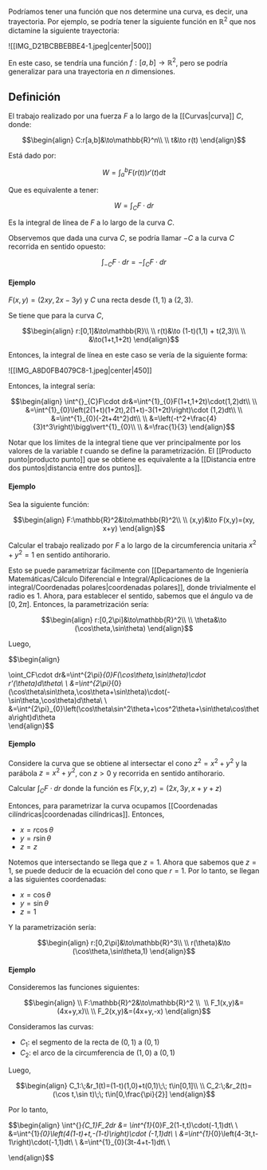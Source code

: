 
Podríamos tener una función que nos determine una curva, es decir, una trayectoria. Por ejemplo, se podría tener la siguiente función en $\mathbb{R}^2$ que nos dictamine la siguiente trayectoria: 

![[IMG_D21BCBBEBBE4-1.jpeg|center|500]]

En este caso, se tendría una función $f:[a,b]\to\mathbb{R}^2$, pero se podría generalizar para una trayectoria en $n$ dimensiones. 

## Definición 

El trabajo realizado por una fuerza $F$ a lo largo de la [[Curvas|curva]] $C$, donde: 

$$\begin{align}
C:r[a,b]&\to\mathbb{R}^n\\  \\
t&\to r(t)
\end{align}$$

Está dado por: 

$$W=\int^{b}_{a}F(r(t))r'(t)dt$$

Que es equivalente a tener: 

$$W=\int^{}_{C}F\cdot dr$$

Es la integral de línea de $F$ a lo largo de la curva $C$. 

Observemos que dada una curva $C$, se podría llamar $-C$ a la curva $C$ recorrida en sentido opuesto: 

$$\int^{}_{-C}F\cdot dr=-\int^{}_{C}F\cdot dr$$

#### Ejemplo 

$F(x,y)=(2xy,2x-3y)$ y $C$ una recta desde $(1,1)$ a $(2,3)$. 

Se tiene que para la curva $C$, 

$$\begin{align}
r:[0,1]&\to\mathbb{R}\\ \\
r(t)&\to (1-t)(1,1) + t(2,3)\\  \\
&\to(1+t,1+2t)
\end{align}$$

Entonces, la integral de línea en este caso se vería de la siguiente forma: 

![[IMG_A8D0FB4079C8-1.jpeg|center|450]]


Entonces, la integral sería:

$$\begin{align}
\int^{}_{C}F\cdot dr&=\int^{1}_{0}F(1+t,1+2t)\cdot(1,2)dt\\  \\
&=\int^{1}_{0}\left(2(1+t)(1+2t),2(1+t)-3(1+2t)\right)\cdot (1,2)dt\\  \\
&=\int^{1}_{0}(-2t+4t^2)dt\\  \\
&=\left(-t^2+\frac{4}{3}t^3\right)\bigg\vert^{1}_{0}\\  \\
&=\frac{1}{3}
\end{align}$$


Notar que los límites de la integral tiene que ver principalmente por los valores de la variable $t$ cuando se define la parametrización. El [[Producto punto|producto punto]] que se obtiene es equivalente a la [[Distancia entre dos puntos|distancia entre dos puntos]]. 

#### Ejemplo 

Sea la siguiente función: 

$$\begin{align}
F:\mathbb{R}^2&\to\mathbb{R}^2\\  \\
(x,y)&\to F(x,y)=(xy, x+y)
\end{align}$$

Calcular el trabajo realizado por $F$ a lo largo de la circumferencia unitaria $x^2+y^2=1$ en sentido antihorario.

Esto se puede parametrizar fácilmente con [[Departamento de Ingeniería Matemáticas/Cálculo Diferencial e Integral/Aplicaciones de la integral/Coordenadas polares|coordenadas polares]], donde trivialmente el radio es $1$. Ahora, para establecer el sentido, sabemos que el ángulo va de $[0,2\pi]$. Entonces, la parametrización sería: 

$$\begin{align}
r:[0,2\pi]&\to\mathbb{R}^2\\  \\
\theta&\to (\cos\theta,\sin\theta)
\end{align}$$

Luego, 

$$\begin{align}

\oint_CF\cdot dr&=\int^{2\pi}_{0}F(\cos\theta,\sin\theta)\cdot r'(\theta)d\theta\\  \\
&=\int^{2\pi}_{0}(\cos\theta\sin\theta,\cos\theta+\sin\theta)\cdot(-\sin\theta,\cos\theta)d\theta\\ \\
&=\int^{2\pi}_{0}\left(\cos\theta\sin^2\theta+\cos^2\theta+\sin\theta\cos\theta\right)d\theta  
\end{align}$$

#### Ejemplo 

Considere la curva que se obtiene al intersectar el cono $z^2=x^2+y^2$ y la parábola $z=x^2+y^2$, con $z>0$ y recorrida en sentido antihorario. 

Calcular $\int^{}_{C}F\cdot dr$ donde la función es $F(x,y,z)=(2x,3y,x+y+z)$

Entonces, para parametrizar la curva ocupamos [[Coordenadas cilíndricas|coordenadas cilíndricas]]. Entonces, 

- $x=r\cos\theta$
- $y=r\sin\theta$
- $z=z$

Notemos que intersectando se llega que $z=1$. Ahora que sabemos que $z=1$, se puede deducir de la ecuación del cono que $r=1$. Por lo tanto, se llegan a las siguientes coordenadas: 

- $x=\cos\theta$
- $y=\sin\theta$
- $z=1$

Y la parametrización sería: 

$$\begin{align}
r:[0,2\pi]&\to\mathbb{R}^3\\  \\
r(\theta)&\to (\cos\theta,\sin\theta,1)
\end{align}$$


#### Ejemplo 

Consideremos las funciones siguientes: 

$$\begin{align}  \\
F:\mathbb{R}^2&\to\mathbb{R}^2 \\  \\
F_1(x,y)&=(4x+y,x)\\  \\
F_2(x,y)&=(4x+y,-x)
\end{align}$$

Consideramos las curvas: 

- $C_1$: el segmento de la recta de $(0,1)$ a $(0,1)$
- $C_2$: el arco de la circumferencia de $(1,0)$ a $(0,1)$

Luego, 

$$\begin{align}
C_1:\;&r_1(t)=(1-t)(1,0)+t(0,1)\;\; t\in[0,1]\\  \\
C_2:\;&r_2(t)=(\cos t,\sin t)\;\; t\in[0,\frac{\pi}{2}]
\end{align}$$

Por lo tanto, 

$$\begin{align}
\int^{}_{C_1}F_2dr &= \int^{1}_{0}F_2(1-t,t)\cdot(-1,1)dt\\  \\
&=\int^{1}_{0}\left(4(1-t)+t,-(1-t)\right)\cdot (-1,1)dt\\ \\
&=\int^{1}_{0}\left(4-3t,t-1\right)\cdot(-1,1)dt\\  \\
&=\int^{1}_{0}(3t-4+t-1)dt\\  \\
 
\end{align}$$